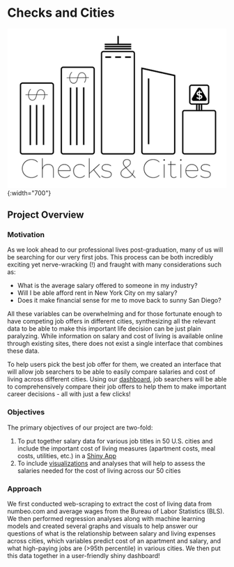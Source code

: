 # Checks and Cities

![](/avatar/ChecksandCitiesCrop.jpg){:width="700"}

## Project Overview

### Motivation

As we look ahead to our professional lives post-graduation, many of us will be searching for our very first jobs. This process can be both incredibly exciting yet nerve-wracking (!) and fraught with many considerations such as:

- What is the average salary offered to someone in my industry?
- Will I be able afford rent in New York City on my salary?
- Does it make financial sense for me to move back to sunny San Diego?

All these variables can be overwhelming and for those fortunate enough to have competing job offers in different cities, synthesizing all the relevant data to be able to make this important life decision can be just plain paralyzing. While information on salary and cost of living is available online through existing sites, there does not exist a single interface that combines these data.

To help users pick the best job offer for them, we created an interface that will allow job searchers to be able to easily compare salaries and cost of living across different cities. Using our [dashboard](https://nonajiang.github.io/Checks-and-Cities/shiny.html), job searchers will be able to comprehensively compare their job offers to help them to make important career decisions - all with just a few clicks!

### Objectives

The primary objectives of our project are two-fold:

1. To put together salary data for various job titles in 50 U.S. cities and include the important cost of living measures (apartment costs, meal costs, utilities, etc.) in a [Shiny App](https://nonajiang.github.io/Checks-and-Cities/shiny.html)
2. To include [visualizations](https://nonajiang.github.io/Checks-and-Cities/vis.html) and analyses that will help to assess the salaries needed for the cost of living across our 50 cities
 
### Approach
We first conducted web-scraping to extract the cost of living data from numbeo.com and average wages from the Bureau of Labor Statistics (BLS). We then performed regression analyses along with machine learning models and created several graphs and visuals to help answer our questions of what is the relationship between salary and living expenses across cities, which variables predict cost of an apartment and salary, and what high-paying jobs are (>95th percentile) in various cities. We then put this data together in a user-friendly shiny dashboard!

